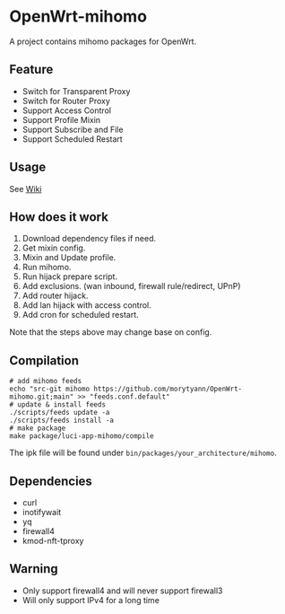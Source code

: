 # OpenWrt-mihomo

A project contains mihomo packages for OpenWrt.

## Feature
 - Switch for Transparent Proxy
 - Switch for Router Proxy
 - Support Access Control
 - Support Profile Mixin
 - Support Subscribe and File
 - Support Scheduled Restart

## Usage

See [Wiki](https://github.com/morytyann/OpenWrt-mihomo/wiki)

## How does it work

1. Download dependency files if need.
2. Get mixin config.
3. Mixin and Update profile.
4. Run mihomo.
5. Run hijack prepare script.
6. Add exclusions. (wan inbound, firewall rule/redirect, UPnP)
7. Add router hijack.
8. Add lan hijack with access control.
9. Add cron for scheduled restart.

Note that the steps above may change base on config.

## Compilation

```shell
# add mihomo feeds
echo "src-git mihomo https://github.com/morytyann/OpenWrt-mihomo.git;main" >> "feeds.conf.default"
# update & install feeds
./scripts/feeds update -a
./scripts/feeds install -a
# make package
make package/luci-app-mihomo/compile
```
The ipk file will be found under `bin/packages/your_architecture/mihomo`.

## Dependencies

- curl
- inotifywait
- yq
- firewall4
- kmod-nft-tproxy

## Warning

- Only support firewall4 and will never support firewall3
- Will only support IPv4 for a long time
